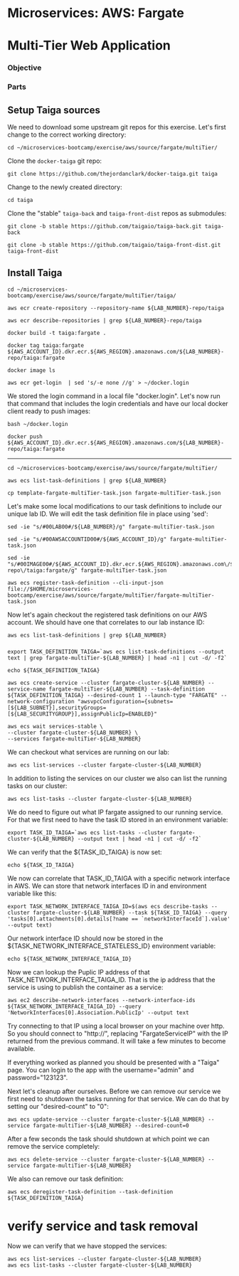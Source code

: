# Microservices: AWS: Fargate
# Multi-Tier Web Application

### Objective



### Parts




## Setup Taiga sources

We need to download some upstream git repos for this exercise.  Let's first change to the correct working directory:

~~~shell
cd ~/microservices-bootcamp/exercise/aws/source/fargate/multiTier/
~~~

Clone the `docker-taiga` git repo:

~~~shell
git clone https://github.com/thejordanclark/docker-taiga.git taiga
~~~

Change to the newly created directory:

~~~shell
cd taiga
~~~

Clone the "stable" `taiga-back` and `taiga-front-dist` repos as submodules:

~~~shell
git clone -b stable https://github.com/taigaio/taiga-back.git taiga-back
~~~

~~~shell
git clone -b stable https://github.com/taigaio/taiga-front-dist.git taiga-front-dist
~~~

## Install Taiga

~~~shell
cd ~/microservices-bootcamp/exercise/aws/source/fargate/multiTier/taiga/
~~~

~~~shell
aws ecr create-repository --repository-name ${LAB_NUMBER}-repo/taiga
~~~

~~~shell
aws ecr describe-repositories | grep ${LAB_NUMBER}-repo/taiga
~~~

~~~shell
docker build -t taiga:fargate .
~~~

~~~shell
docker tag taiga:fargate ${AWS_ACCOUNT_ID}.dkr.ecr.${AWS_REGION}.amazonaws.com/${LAB_NUMBER}-repo/taiga:fargate
~~~

~~~shell
docker image ls
~~~

~~~shell
aws ecr get-login  | sed 's/-e none //g' > ~/docker.login
~~~

We stored the login command in a local file "docker.login".  Let's now run that command that includes the login credentials and have our local docker client ready to push images:

~~~shell
bash ~/docker.login
~~~

~~~shell
docker push ${AWS_ACCOUNT_ID}.dkr.ecr.${AWS_REGION}.amazonaws.com/${LAB_NUMBER}-repo/taiga:fargate
~~~

___

~~~shell
cd ~/microservices-bootcamp/exercise/aws/source/fargate/multiTier/
~~~

~~~shell
aws ecs list-task-definitions | grep ${LAB_NUMBER}
~~~

~~~shell
cp template-fargate-multiTier-task.json fargate-multiTier-task.json
~~~

Let's make some local modifications to our task definitions to include our unique lab ID.  We will edit the task definition file in place using 'sed':

~~~shell
sed -ie "s/#00LAB00#/${LAB_NUMBER}/g" fargate-multiTier-task.json
~~~

~~~shell
sed -ie "s/#00AWSACCOUNTID00#/${AWS_ACCOUNT_ID}/g" fargate-multiTier-task.json
~~~

~~~shell
sed -ie "s/#00IMAGE00#/${AWS_ACCOUNT_ID}.dkr.ecr.${AWS_REGION}.amazonaws.com\/${LAB_NUMBER}-repo\/taiga:fargate/g" fargate-multiTier-task.json
~~~


~~~shell
aws ecs register-task-definition --cli-input-json file://$HOME/microservices-bootcamp/exercise/aws/source/fargate/multiTier/fargate-multiTier-task.json
~~~

Now let's again checkout the registered task definitions on our AWS account.  We should have one that correlates to our lab instance ID:

~~~shell
aws ecs list-task-definitions | grep ${LAB_NUMBER}
~~~

###

~~~shell
export TASK_DEFINITION_TAIGA=`aws ecs list-task-definitions --output text | grep fargate-multiTier-${LAB_NUMBER} | head -n1 | cut -d/ -f2`
~~~

~~~shell
echo ${TASK_DEFINITION_TAIGA}
~~~

~~~shell
aws ecs create-service --cluster fargate-cluster-${LAB_NUMBER} --service-name fargate-multiTier-${LAB_NUMBER} --task-definition ${TASK_DEFINITION_TAIGA} --desired-count 1 --launch-type "FARGATE" --network-configuration "awsvpcConfiguration={subnets=[${LAB_SUBNET}],securityGroups=[${LAB_SECURITYGROUP}],assignPublicIp=ENABLED}"
~~~

~~~shell
aws ecs wait services-stable \
--cluster fargate-cluster-${LAB_NUMBER} \
--services fargate-multiTier-${LAB_NUMBER}
~~~

We can checkout what services are running on our lab:

~~~shell
aws ecs list-services --cluster fargate-cluster-${LAB_NUMBER}
~~~

In addition to listing the services on our cluster we also can list the running tasks on our cluster:

~~~shell
aws ecs list-tasks --cluster fargate-cluster-${LAB_NUMBER}
~~~

We do need to figure out what IP fargate assigned to our running service.  For that we first need to have the task ID stored in an environment variable:

~~~shell
export TASK_ID_TAIGA=`aws ecs list-tasks --cluster fargate-cluster-${LAB_NUMBER} --output text | head -n1 | cut -d/ -f2`
~~~

We can verify that the ${TASK_ID_TAIGA} is now set:

~~~shell
echo ${TASK_ID_TAIGA}
~~~

We now can correlate that TASK_ID_TAIGA with a specific network interface in AWS.  We can store that network interfaces ID in and environment variable like this:

~~~shell
export TASK_NETWORK_INTERFACE_TAIGA_ID=$(aws ecs describe-tasks --cluster fargate-cluster-${LAB_NUMBER} --task ${TASK_ID_TAIGA} --query 'tasks[0].attachments[0].details[?name == `networkInterfaceId`].value' --output text)
~~~

Our network interface ID should now be stored in the ${TASK_NETWORK_INTERFACE_STATELESS_ID} environment variable:

~~~shell
echo ${TASK_NETWORK_INTERFACE_TAIGA_ID}
~~~

Now we can lookup the Puplic IP address of that TASK_NETWORK_INTERFACE_TAIGA_ID.  That is the ip address that the service is using to publish the container as a service:

~~~shell
aws ec2 describe-network-interfaces --network-interface-ids ${TASK_NETWORK_INTERFACE_TAIGA_ID} --query 'NetworkInterfaces[0].Association.PublicIp' --output text
~~~

Try connecting to that IP using a local browser on your machine over http.  So you should connect to "http://<FargateServiceIP>", replacing "FargateServiceIP" with the IP returned from the previous command. It will take a few minutes to become available.

If everything worked as planned you should be presented with a "Taiga" page.  You can login to the app with the username="admin" and password="123123".

Next let's cleanup after ourselves.  Before we can remove our service we first need to shutdown the tasks running for that service.  We can do that by setting our "desired-count" to "0":

~~~shell
aws ecs update-service --cluster fargate-cluster-${LAB_NUMBER} --service fargate-multiTier-${LAB_NUMBER} --desired-count=0
~~~

After a few seconds the task should shutdown at which point we can remove the service completely:

~~~shell
aws ecs delete-service --cluster fargate-cluster-${LAB_NUMBER} --service fargate-multiTier-${LAB_NUMBER}
~~~

We also can remove our task definition:

~~~shell
aws ecs deregister-task-definition --task-definition ${TASK_DEFINITION_TAIGA}
~~~

# verify service and task removal
Now we can verify that we have stopped the services:

~~~shell
aws ecs list-services --cluster fargate-cluster-${LAB_NUMBER}
aws ecs list-tasks --cluster fargate-cluster-${LAB_NUMBER}
~~~
